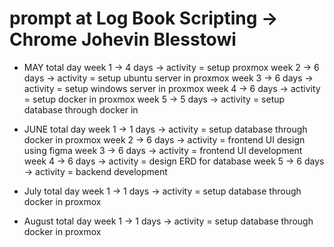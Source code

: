 # prompt at Log Book Scripting -> Chrome Johevin Blesstowi

- MAY
  total day
  week 1 -> 4 days -> activity = setup proxmox
  week 2 -> 6 days -> activity = setup ubuntu server in proxmox
  week 3 -> 6 days -> activity = setup windows server in proxmox
  week 4 -> 6 days -> activity = setup docker in proxmox
  week 5 -> 5 days -> activity = setup database through docker in

- JUNE
  total day
  week 1 -> 1 days -> activity = setup database through docker in proxmox
  week 2 -> 6 days -> activity = frontend UI design using figma
  week 3 -> 6 days -> activity = frontend UI development
  week 4 -> 6 days -> activity = design ERD for database
  week 5 -> 6 days -> activity = backend development

- July
  total day
  week 1 -> 1 days -> activity = setup database through docker in proxmox

- August
  total day
  week 1 -> 1 days -> activity = setup database through docker in proxmox
